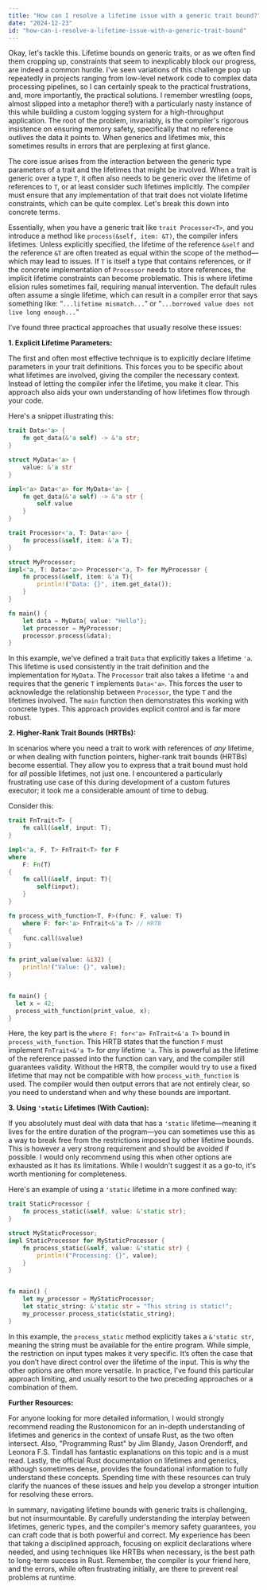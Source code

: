 ```yaml
---
title: "How can I resolve a lifetime issue with a generic trait bound?"
date: "2024-12-23"
id: "how-can-i-resolve-a-lifetime-issue-with-a-generic-trait-bound"
---
```


Okay, let's tackle this. Lifetime bounds on generic traits, or as we often find them cropping up, constraints that seem to inexplicably block our progress, are indeed a common hurdle. I've seen variations of this challenge pop up repeatedly in projects ranging from low-level network code to complex data processing pipelines, so I can certainly speak to the practical frustrations, and, more importantly, the practical solutions. I remember wrestling (oops, almost slipped into a metaphor there!) with a particularly nasty instance of this while building a custom logging system for a high-throughput application. The root of the problem, invariably, is the compiler's rigorous insistence on ensuring memory safety, specifically that no reference outlives the data it points to. When generics and lifetimes mix, this sometimes results in errors that are perplexing at first glance.

The core issue arises from the interaction between the generic type parameters of a trait and the lifetimes that might be involved. When a trait is generic over a type `T`, it often also needs to be generic over the lifetime of references to `T`, or at least consider such lifetimes implicitly. The compiler must ensure that any implementation of that trait does not violate lifetime constraints, which can be quite complex. Let's break this down into concrete terms.

Essentially, when you have a generic trait like `trait Processor<T>`, and you introduce a method like `process(&self, item: &T)`, the compiler infers lifetimes. Unless explicitly specified, the lifetime of the reference `&self` and the reference `&T` are often treated as equal within the scope of the method—which may lead to issues. If `T` is itself a type that contains references, or if the concrete implementation of `Processor` needs to store references, the implicit lifetime constraints can become problematic. This is where lifetime elision rules sometimes fail, requiring manual intervention. The default rules often assume a single lifetime, which can result in a compiler error that says something like: “`...lifetime mismatch...`” or "`...borrowed value does not live long enough...`"

I’ve found three practical approaches that usually resolve these issues:

**1. Explicit Lifetime Parameters:**

The first and often most effective technique is to explicitly declare lifetime parameters in your trait definitions. This forces you to be specific about what lifetimes are involved, giving the compiler the necessary context. Instead of letting the compiler infer the lifetime, you make it clear. This approach also aids your own understanding of how lifetimes flow through your code.

Here's a snippet illustrating this:

```rust
trait Data<'a> {
    fn get_data(&'a self) -> &'a str;
}

struct MyData<'a> {
    value: &'a str
}

impl<'a> Data<'a> for MyData<'a> {
    fn get_data(&'a self) -> &'a str {
        self.value
    }
}

trait Processor<'a, T: Data<'a>> {
    fn process(&self, item: &'a T);
}

struct MyProcessor;
impl<'a, T: Data<'a>> Processor<'a, T> for MyProcessor {
    fn process(&self, item: &'a T){
        println!("Data: {}", item.get_data());
    }
}

fn main() {
    let data = MyData{ value: "Hello"};
    let processor = MyProcessor;
    processor.process(&data);
}
```

In this example, we've defined a trait `Data` that explicitly takes a lifetime `'a`. This lifetime is used consistently in the trait definition and the implementation for `MyData`. The `Processor` trait also takes a lifetime `'a` and requires that the generic `T` implements `Data<'a>`. This forces the user to acknowledge the relationship between `Processor`, the type `T` and the lifetimes involved. The `main` function then demonstrates this working with concrete types. This approach provides explicit control and is far more robust.

**2. Higher-Rank Trait Bounds (HRTBs):**

In scenarios where you need a trait to work with references of *any* lifetime, or when dealing with function pointers, higher-rank trait bounds (HRTBs) become essential. They allow you to express that a trait bound must hold for *all* possible lifetimes, not just one. I encountered a particularly frustrating use case of this during development of a custom futures executor; it took me a considerable amount of time to debug.

Consider this:

```rust
trait FnTrait<T> {
    fn call(&self, input: T);
}

impl<'a, F, T> FnTrait<T> for F
where
    F: Fn(T)
{
    fn call(&self, input: T){
        self(input);
    }
}

fn process_with_function<T, F>(func: F, value: T)
    where F: for<'a> FnTrait<&'a T> // HRTB
{
    func.call(&value)
}

fn print_value(value: &i32) {
    println!("Value: {}", value);
}


fn main() {
  let x = 42;
  process_with_function(print_value, x);
}

```

Here, the key part is the `where F: for<'a> FnTrait<&'a T>` bound in `process_with_function`. This HRTB states that the function `F` must implement `FnTrait<&'a T>` for *any* lifetime `'a`. This is powerful as the lifetime of the reference passed into the function can vary, and the compiler still guarantees validity. Without the HRTB, the compiler would try to use a fixed lifetime that may not be compatible with how `process_with_function` is used. The compiler would then output errors that are not entirely clear, so you need to understand when and why these bounds are important.

**3. Using `'static` Lifetimes (With Caution):**

If you absolutely must deal with data that has a `'static` lifetime—meaning it lives for the entire duration of the program—you can sometimes use this as a way to break free from the restrictions imposed by other lifetime bounds. This is however a very strong requirement and should be avoided if possible. I would only recommend using this when other options are exhausted as it has its limitations. While I wouldn't suggest it as a go-to, it's worth mentioning for completeness.

Here's an example of using a `'static` lifetime in a more confined way:

```rust
trait StaticProcessor {
    fn process_static(&self, value: &'static str);
}

struct MyStaticProcessor;
impl StaticProcessor for MyStaticProcessor {
    fn process_static(&self, value: &'static str) {
        println!("Processing: {}", value);
    }
}


fn main() {
    let my_processor = MyStaticProcessor;
    let static_string: &'static str = "This string is static!";
    my_processor.process_static(static_string);
}
```

In this example, the `process_static` method explicitly takes a `&'static str`, meaning the string must be available for the entire program. While simple, the restriction on input types makes it very specific. It’s often the case that you don’t have direct control over the lifetime of the input. This is why the other options are often more versatile. In practice, I've found this particular approach limiting, and usually resort to the two preceding approaches or a combination of them.

**Further Resources:**

For anyone looking for more detailed information, I would strongly recommend reading the Rustonomicon for an in-depth understanding of lifetimes and generics in the context of unsafe Rust, as the two often intersect. Also, "Programming Rust" by Jim Blandy, Jason Orendorff, and Leonora F.S. Tindall has fantastic explanations on this topic and is a must read. Lastly, the official Rust documentation on lifetimes and generics, although sometimes dense, provides the foundational information to fully understand these concepts. Spending time with these resources can truly clarify the nuances of these issues and help you develop a stronger intuition for resolving these errors.

In summary, navigating lifetime bounds with generic traits is challenging, but not insurmountable. By carefully understanding the interplay between lifetimes, generic types, and the compiler's memory safety guarantees, you can craft code that is both powerful and correct. My experience has been that taking a disciplined approach, focusing on explicit declarations where needed, and using techniques like HRTBs when necessary, is the best path to long-term success in Rust. Remember, the compiler is your friend here, and the errors, while often frustrating initially, are there to prevent real problems at runtime.
